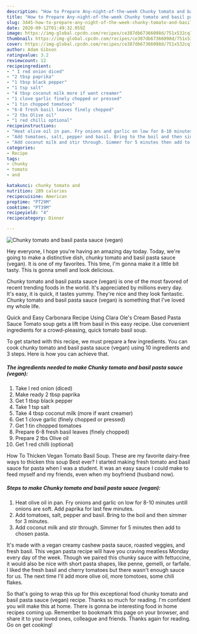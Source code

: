 ```yaml
---
description: "How to Prepare Any-night-of-the-week Chunky tomato and basil pasta sauce (vegan)"
title: "How to Prepare Any-night-of-the-week Chunky tomato and basil pasta sauce (vegan)"
slug: 3445-how-to-prepare-any-night-of-the-week-chunky-tomato-and-basil-pasta-sauce-vegan
date: 2020-09-12T01:49:32.059Z
image: https://img-global.cpcdn.com/recipes/ce387db67366098d/751x532cq70/chunky-tomato-and-basil-pasta-sauce-vegan-recipe-main-photo.jpg
thumbnail: https://img-global.cpcdn.com/recipes/ce387db67366098d/751x532cq70/chunky-tomato-and-basil-pasta-sauce-vegan-recipe-main-photo.jpg
cover: https://img-global.cpcdn.com/recipes/ce387db67366098d/751x532cq70/chunky-tomato-and-basil-pasta-sauce-vegan-recipe-main-photo.jpg
author: Adam Gibson
ratingvalue: 3.2
reviewcount: 12
recipeingredient:
- " I red onion diced"
- "2 tbsp paprika"
- "1 tbsp black pepper"
- "1 tsp salt"
- "4 tbsp coconut milk more if want creamer"
- "1 clove garlic finely chopped or pressed"
- "1 tin chopped tomatoes"
- "6-8 fresh basil leaves finely chopped"
- "2 tbs Olive oil"
- "1 red chilli optional"
recipeinstructions:
- "Heat olive oil in pan. Fry onions and garlic on low for 8-10 minutes untill onions are soft. Add paprika for last few minutes."
- "Add tomatoes, salt, pepper and basil. Bring to the boil and then simmer for 3 minutes."
- "Add coconut milk and stir through. Simmer for 5 minutes then add to chosen pasta."
categories:
- Recipe
tags:
- chunky
- tomato
- and

katakunci: chunky tomato and 
nutrition: 289 calories
recipecuisine: American
preptime: "PT29M"
cooktime: "PT39M"
recipeyield: "4"
recipecategory: Dinner

---
```



![Chunky tomato and basil pasta sauce (vegan)](https://img-global.cpcdn.com/recipes/ce387db67366098d/751x532cq70/chunky-tomato-and-basil-pasta-sauce-vegan-recipe-main-photo.jpg)

Hey everyone, I hope you're having an amazing day today. Today, we're going to make a distinctive dish, chunky tomato and basil pasta sauce (vegan). It is one of my favorites. This time, I'm gonna make it a little bit tasty. This is gonna smell and look delicious.

Chunky tomato and basil pasta sauce (vegan) is one of the most favored of recent trending foods in the world. It's appreciated by millions every day. It's easy, it is quick, it tastes yummy. They're nice and they look fantastic. Chunky tomato and basil pasta sauce (vegan) is something that I've loved my whole life.

Quick and Easy Carbonara Recipe Using Clara Ole&#39;s Cream Based Pasta Sauce Tomato soup gets a lift from basil in this easy recipe. Use convenient ingredients for a crowd-pleasing, quick tomato basil soup.


To get started with this recipe, we must prepare a few ingredients. You can cook chunky tomato and basil pasta sauce (vegan) using 10 ingredients and 3 steps. Here is how you can achieve that.

<!--inarticleads1-->

##### The ingredients needed to make Chunky tomato and basil pasta sauce (vegan):

1. Take  I red onion (diced)
1. Make ready 2 tbsp paprika
1. Get 1 tbsp black pepper
1. Take 1 tsp salt
1. Take 4 tbsp coconut milk (more if want creamer)
1. Get 1 clove garlic (finely chopped or pressed)
1. Get 1 tin chopped tomatoes
1. Prepare 6-8 fresh basil leaves (finely chopped)
1. Prepare 2 tbs Olive oil
1. Get 1 red chilli (optional)


How To Thicken Vegan Tomato Basil Soup. These are my favorite dairy-free ways to thicken this soup Best ever? I started making fresh tomato and basil sauce for pasta when I was a student. It was an easy sauce I could make to feed myself and my friends, even when my boyfriend (husband now). 

<!--inarticleads2-->

##### Steps to make Chunky tomato and basil pasta sauce (vegan):

1. Heat olive oil in pan. Fry onions and garlic on low for 8-10 minutes untill onions are soft. Add paprika for last few minutes.
1. Add tomatoes, salt, pepper and basil. Bring to the boil and then simmer for 3 minutes.
1. Add coconut milk and stir through. Simmer for 5 minutes then add to chosen pasta.


It&#39;s made with a vegan creamy cashew pasta sauce, roasted veggies, and fresh basil. This vegan pasta recipe will have you craving meatless Monday every day of the week. Though we paired this chunky sauce with fettuccine, it would also be nice with short pasta shapes, like penne, gemelli, or farfalle. I liked the fresh basil and cherry tomatoes but there wasn&#39;t enough sauce for us. The next time I&#39;ll add more olive oil, more tomotoes, some chili flakes. 

So that's going to wrap this up for this exceptional food chunky tomato and basil pasta sauce (vegan) recipe. Thanks so much for reading. I'm confident you will make this at home. There is gonna be interesting food in home recipes coming up. Remember to bookmark this page on your browser, and share it to your loved ones, colleague and friends. Thanks again for reading. Go on get cooking!
